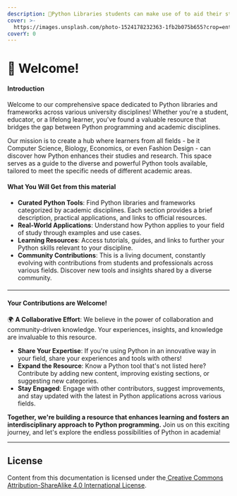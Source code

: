 ```yaml
---
description: 🌟Python Libraries students can make use of to aid their studies.
cover: >-
  https://images.unsplash.com/photo-1524178232363-1fb2b075b655?crop=entropy&cs=srgb&fm=jpg&ixid=M3wxOTcwMjR8MHwxfHNlYXJjaHw4fHx1bml2ZXJzaXR5JTIwc3R1ZGVudHN8ZW58MHx8fHwxNzA2NjExNjE0fDA&ixlib=rb-4.0.3&q=85
coverY: 0
---
```


# 👋 Welcome!

#### Introduction

Welcome to our comprehensive space dedicated to Python libraries and frameworks across various university disciplines! Whether you're a student, educator, or a lifelong learner, you've found a valuable resource that bridges the gap between Python programming and academic disciplines.

Our mission is to create a hub where learners from all fields - be it Computer Science, Biology, Economics, or even Fashion Design - can discover how Python enhances their studies and research. This space serves as a guide to the diverse and powerful Python tools available, tailored to meet the specific needs of different academic areas.

#### What You Will Get from this material

* **Curated Python Tools**: Find Python libraries and frameworks categorized by academic disciplines. Each section provides a brief description, practical applications, and links to official resources.
* **Real-World Applications**: Understand how Python applies to your field of study through examples and use cases.
* **Learning Resources**: Access tutorials, guides, and links to further your Python skills relevant to your discipline.
* **Community Contributions**: This is a living document, constantly evolving with contributions from students and professionals across various fields. Discover new tools and insights shared by a diverse community.

####

***

#### Your Contributions are Welcome!

🌍 **A Collaborative Effort**: We believe in the power of collaboration and community-driven knowledge. Your experiences, insights, and knowledge are invaluable to this resource.

* **Share Your Expertise**: If you're using Python in an innovative way in your field, share your experiences and tools with others!
* **Expand the Resource**: Know a Python tool that's not listed here? Contribute by adding new content, improving existing sections, or suggesting new categories.
* **Stay Engaged**: Engage with other contributors, suggest improvements, and stay updated with the latest in Python applications across various fields.

**Together, we're building a resource that enhances learning and fosters an interdisciplinary approach to Python programming.** Join us on this exciting journey, and let's explore the endless possibilities of Python in academia!



***

## License

Content from this documentation is licensed under the[ Creative Commons Attribution-ShareAlike 4.0 International License](https://creativecommons.org/licenses/by-sa/4.0/).
